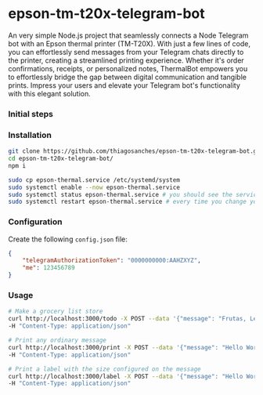 # epson-tm-t20x-telegram-bot
An very simple Node.js project that seamlessly connects a Node Telegram bot with an Epson thermal printer (TM-T20X). With just a few lines of code, you can effortlessly send messages from your Telegram chats directly to the printer, creating a streamlined printing experience. Whether it's order confirmations, receipts, or personalized notes, ThermalBot empowers you to effortlessly bridge the gap between digital communication and tangible prints. Impress your users and elevate your Telegram bot's functionality with this elegant solution.

### Initial steps


### Installation
```bash
git clone https://github.com/thiagosanches/epson-tm-t20x-telegram-bot.git
cd epson-tm-t20x-telegram-bot/
npm i

sudo cp epson-thermal.service /etc/systemd/system
sudo systemctl enable --now epson-thermal.service
sudo systemctl status epson-thermal.service # you should see the service running.
sudo systemctl restart epson-thermal.service # every time you change your index.js you must restart the service to apply the changes.
```

### Configuration
Create the following `config.json` file:
```json
{
    "telegramAuthorizationToken": "0000000000:AAHZXYZ",
    "me": 123456789
}
```

### Usage
```bash
# Make a grocery list store 
curl http://localhost:3000/todo -X POST --data '{"message": "Frutas, Legumes, Carnes, Pães, Leite, Ovos, Arroz, Feijão, Macarrão, Óleo, Açúcar, Sal, Café, Sabão, Papel higiênico"'} \
-H "Content-Type: application/json"

# Print any ordinary message
curl http://localhost:3000/print -X POST --data '{"message": "Hello World!"'} \
-H "Content-Type: application/json"

# Print a label with the size configured on the message
curl http://localhost:3000/label -X POST --data '{"message": "Hello World!"'} \
-H "Content-Type: application/json"
```